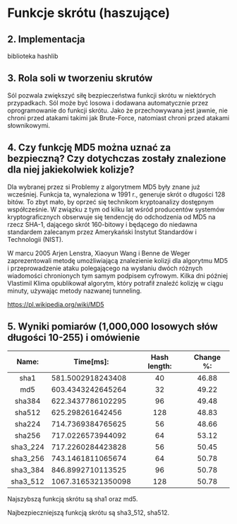 # Funkcje skrótu (haszujące)

## 2. Implementacja
biblioteka hashlib

## 3. Rola soli w tworzeniu skrutów
Sól pozwala zwiększyć siłę bezpieczeństwa funkcji skrótu w niektórych przypadkach. Sól może być losowa i dodawana automatycznie przez oprogramowanie do funkcji skrótu.  Jako że przechowywana jest jawnie, nie chroni przed atakami takimi jak Brute-Force, natomiast chroni przed atakami słownikowymi.

## 4. Czy funkcję MD5 można uznać	za	bezpieczną?	Czy	dotychczas	zostały	znalezione	dla	niej	jakiekolwiek	kolizje?
Dla	wybranej	przez	si
Problemy z algorytmem MD5 były znane już wcześniej. Funkcja ta, wynaleziona w 1991 r., generuje skrót o długości 128 bitów. To zbyt mało, by oprzeć się technikom kryptoanalizy dostępnym współcześnie. W związku z tym od kilku lat wśród producentów systemów kryptograficznych obserwuje się tendencję do odchodzenia od MD5 na rzecz SHA-1, dającego skrót 160-bitowy i będącego do niedawna standardem zalecanym przez Amerykański Instytut Standardów i Technologii (NIST).

W marcu 2005 Arjen Lenstra, Xiaoyun Wang i Benne de Weger zaprezentowali metodę umożliwiającą znalezienie kolizji dla algorytmu MD5 i przeprowadzenie ataku polegającego na wysłaniu dwóch różnych wiadomości chronionych tym samym podpisem cyfrowym. Kilka dni później Vlastimil Klima opublikował algorytm, który potrafił znaleźć kolizję w ciągu minuty, używając metody nazwanej tunneling.

https://pl.wikipedia.org/wiki/MD5

## 5. Wyniki pomiarów (1,000,000 losowych słów długości 10-255) i omówienie
|Name:       |Time[ms]:               |Hash length:            |Change %:               |
|:---:|---|:---:|:---:|
|sha1        |581.5002918243408       |40                      |46.88                   |
|md5         |603.4343242645264       |32                      |49.22                   |
|sha384      |622.3437786102295       |96                      |49.48                   |
|sha512      |625.298261642456        |128                     |48.83                   |
|sha224      |714.7369384765625       |56                      |48.66                   |
|sha256      |717.0226573944092       |64                      |53.12                   |
|sha3_224    |717.2260284423828       |56                      |50.45                   |
|sha3_256    |743.1461811065674       |64                      |50.78                   |
|sha3_384    |846.8992710113525       |96                      |50.78                   |
|sha3_512    |1067.3165321350098      |128                     |50.78                   |

Najszybszą funkcją skrótu są sha1 oraz md5.

Najbezpieczniejszą funkcją skrótu są sha3_512, sha512.